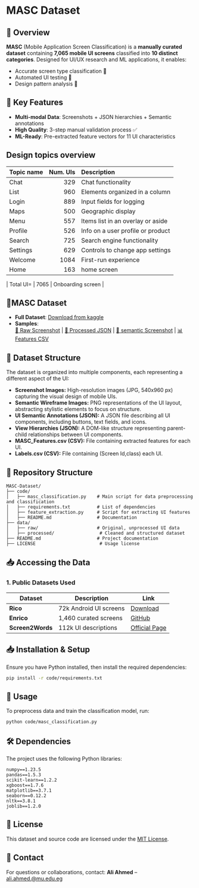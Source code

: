 # MASC Dataset

## 📌 Overview
**MASC** (Mobile Application Screen Classification) is a **manually curated dataset** containing **7,065 mobile UI screens** classified into **10 distinct categories**. Designed for UI/UX research and ML applications, it enables:
- Accurate screen type classification 📱
- Automated UI testing 🤖
- Design pattern analysis 🎨

## 🌟 Key Features
- **Multi-modal Data**: Screenshots + JSON hierarchies + Semantic annotations
- **High Quality**: 3-step manual validation process ✅
- **ML-Ready**: Pre-extracted feature vectors for 11 UI characteristics

## Design topics overview

| Topic name  | Num. UIs | Description                        |
| :---        |     ---: | :---                               |
| Chat        |      329 | Chat functionality                 |
| List        |      960 | Elements organized in a column     |
| Login       |      889 | Input fields for logging           |
| Maps        |      500 | Geographic display                 |
| Menu        |      557 | Items list in an overlay or aside  |
| Profile     |      526 | Info on a user profile or product  |
| Search      |      725 | Search engine functionality        |
| Settings    |      629 | Controls to change app settings    |
| Welcome     |     1084 | First-run experience               |
| Home        |      163 | home screen                        |

| Total UI=   |     7065 | Onboarding screen                  |

## 📂MASC Dataset
- **Full Dataset**: [Download from kaggle]((https://www.kaggle.com/api/v1/datasets/download/alihmed/masc-dataset))
- **Samples**:  
  [📸 Raw Screenshot](raw_samples/315-screenshot.jpg) | 
  [📝 Processed JSON](raw_samples/315-screenshot.json) |
  [📸 semantic Screenshot](raw_samples/315-semantic.png) | 
  [📊 Features CSV](raw_samples/315-semantic.json)
  
## 📂 Dataset Structure
The dataset is organized into multiple components, each representing a different aspect of the UI:

- **Screenshot Images:** High-resolution images (JPG, 540x960 px) capturing the visual design of mobile UIs.
- **Semantic Wireframe Images:** PNG representations of the UI layout, abstracting stylistic elements to focus on structure.
- **UI Semantic Annotations (JSON):** A JSON file describing all UI components, including buttons, text fields, and icons.
- **View Hierarchies (JSON):** A DOM-like structure representing parent-child relationships between UI components.
- **MASC_Features.csv (CSV):** File containing extracted features for each UI.
- **Labels.csv (CSV):** File containing  (Screen Id,class) each UI.

## 📁 Repository Structure
```
MASC-Dataset/
├── code/
│   ├── masc_classification.py    # Main script for data preprocessing and classification
│   ├── requirements.txt          # List of dependencies
│   ├── feature_extraction.py     # Script for extracting UI features
│   ├── README.md                 # Documentation
├── data/
│   ├── raw/                      # Original, unprocessed UI data
│   ├── processed/                 # Cleaned and structured dataset
├── README.md                     # Project documentation
├── LICENSE                        # Usage license
```

## 📥 Accessing the Data
### 1. Public Datasets Used
| Dataset | Description | Link |
|---------|-------------|------|
| **Rico** | 72k Android UI screens | [Download](https://interactionmining.org/rico) |
| **Enrico** | 1,460 curated screens | [GitHub](https://github.com/luileito/enrico) |
| **Screen2Words** | 112k UI descriptions | [Official Page](https://github.com/google-research/google-research/tree/master/screen2words) |

## 📥 Installation & Setup
Ensure you have Python installed, then install the required dependencies:
```bash
pip install -r code/requirements.txt
```

## 🚀 Usage
To preprocess data and train the classification model, run:
```bash
python code/masc_classification.py
```

## 🛠 Dependencies
The project uses the following Python libraries:
```text
numpy==1.23.5
pandas==1.5.3
scikit-learn==1.2.2
xgboost==1.7.6
matplotlib==3.7.1
seaborn==0.12.2
nltk==3.8.1
joblib==1.2.0
```

## 📜 License
This dataset and source code are licensed under the [MIT License](LICENSE).

## 📧 Contact
For questions or collaborations, contact:
**Ali Ahmed** – ali.ahmed.@mu.edu.eg


